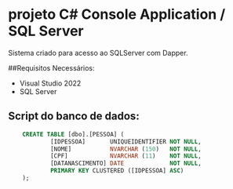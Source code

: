 # projeto C# Console Application / SQL Server

Sistema criado para acesso ao SQLServer com Dapper.

##Requisitos Necessários:

* Visual Studio 2022
* SQL Server



## Script do banco de dados:

```sql
	CREATE TABLE [dbo].[PESSOA] (
    		[IDPESSOA]       UNIQUEIDENTIFIER NOT NULL,
    		[NOME]           NVARCHAR (150)   NOT NULL,
    		[CPF]            NVARCHAR (11)    NOT NULL,
    		[DATANASCIMENTO] DATE             NOT NULL,
    		PRIMARY KEY CLUSTERED ([IDPESSOA] ASC)
	);
```

